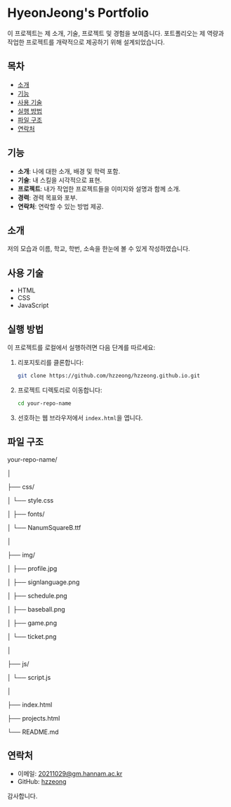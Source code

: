 # HyeonJeong's Portfolio

이 프로젝트는 제 소개, 기술, 프로젝트 및 경험을 보여줍니다. 
포트폴리오는 제 역량과 작업한 프로젝트를 개략적으로 제공하기 위해 설계되었습니다.

## 목차

- [소개](#소개)
- [기능](#기능)
- [사용 기술](#사용-기술)
- [실행 방법](#실행-방법)
- [파일 구조](#파일-구조)
- [연락처](#연락처)

## 기능

- **소개**: 나에 대한 소개, 배경 및 학력 포함.
- **기술**: 내 스킬을 시각적으로 표현.
- **프로젝트**: 내가 작업한 프로젝트들을 이미지와 설명과 함께 소개.
- **경력**: 경력 목표와 포부.
- **연락처**: 연락할 수 있는 방법 제공.

## 소개

저의 모습과 이름, 학교, 학번, 소속을 한눈에 볼 수 있게 작성하였습니다.

## 사용 기술

- HTML
- CSS
- JavaScript

## 실행 방법

이 프로젝트를 로컬에서 실행하려면 다음 단계를 따르세요:

1. 리포지토리를 클론합니다:
    ```bash
    git clone https://github.com/hzzeong/hzzeong.github.io.git
    ```

2. 프로젝트 디렉토리로 이동합니다:
    ```bash
    cd your-repo-name
    ```

3. 선호하는 웹 브라우저에서 `index.html`을 엽니다.

## 파일 구조

your-repo-name/

│

├── css/

│ └── style.css

│
├── fonts/

│ └── NanumSquareB.ttf

│

├── img/

│ ├── profile.jpg

│ ├── signlanguage.png

│ ├── schedule.png

│ ├── baseball.png

│ ├── game.png

│ └── ticket.png

│

├── js/

│ └── script.js

│

├── index.html

├── projects.html

└──  README.md 

## 연락처

- 이메일: 20211029@gm.hannam.ac.kr
- GitHub: [hzzeong](https://github.com/hzzeong/hzzeong.github.io)

감사합니다.
